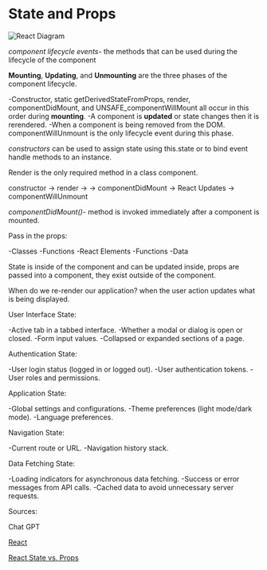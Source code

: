 # State and Props

![React Diagram](https://miro.medium.com/v2/resize:fit:2000/format:webp/0*0saPKFiTUk6W3FYp)

*component lifecycle events*- the methods that can be used during the lifecycle of the component

**Mounting**, **Updating**, and **Unmounting** are the three phases of the component lifecycle.

-Constructor, static getDerivedStateFromProps, render, componentDidMount, and UNSAFE_componentWillMount all occur in this order during **mounting**.
-A component is **updated** or state changes then it is rerendered.
-When a component is being removed from the DOM. componentWillUnmount is the only lifecycle event during this phase.

*constructors* can be used to assign state using this.state or to bind event handle methods to an instance.

Render is the only required method in a class component.

constructor -> render ->  -> componentDidMount -> React Updates -> componentWillUnmount

*componentDidMount()*- method is invoked immediately after a component is mounted.

Pass in the props:

-Classes
-Functions
-React Elements
-Functions
-Data

State is inside of the component and can be updated inside, props are passed into a component, they exist outside of the component.

When do we re-render our application? when the user action updates what is being displayed.

User Interface State:

-Active tab in a tabbed interface.
-Whether a modal or dialog is open or closed.
-Form input values.
-Collapsed or expanded sections of a page.

Authentication State:

-User login status (logged in or logged out).
-User authentication tokens.
-User roles and permissions.

Application State:

-Global settings and configurations.
-Theme preferences (light mode/dark mode).
-Language preferences.

Navigation State:

-Current route or URL.
-Navigation history stack.

Data Fetching State:

-Loading indicators for asynchronous data fetching.
-Success or error messages from API calls.
-Cached data to avoid unnecessary server requests.


Sources: 

Chat GPT

[React](https://medium.com/@joshuablankenshipnola/react-component-lifecycle-events-cb77e670a093) 

[React State vs. Props](https://www.youtube.com/watch?v=IYvD9oBCuJI)